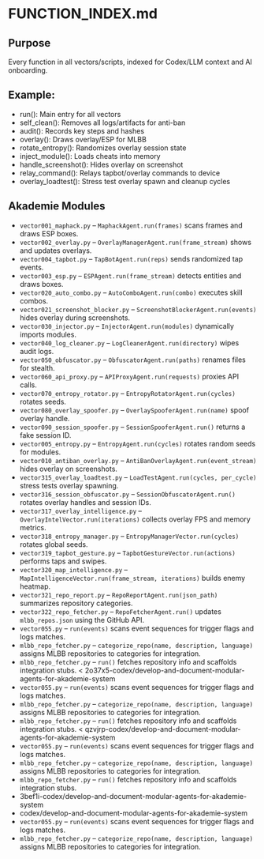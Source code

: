 # FUNCTION_INDEX.md

## Purpose
Every function in all vectors/scripts, indexed for Codex/LLM context and AI onboarding.

## Example:
- run(): Main entry for all vectors
- self_clean(): Removes all logs/artifacts for anti-ban
- audit(): Records key steps and hashes
- overlay(): Draws overlay/ESP for MLBB
- rotate_entropy(): Randomizes overlay session state
- inject_module(): Loads cheats into memory
- handle_screenshot(): Hides overlay on screenshot
- relay_command(): Relays tapbot/overlay commands to device
- overlay_loadtest(): Stress test overlay spawn and cleanup cycles

## Akademie Modules
- `vector001_maphack.py` – `MaphackAgent.run(frames)` scans frames and draws ESP boxes.
- `vector002_overlay.py` – `OverlayManagerAgent.run(frame_stream)` shows and updates overlays.
- `vector004_tapbot.py` – `TapBotAgent.run(reps)` sends randomized tap events.
- `vector003_esp.py` – `ESPAgent.run(frame_stream)` detects entities and draws boxes.
- `vector020_auto_combo.py` – `AutoComboAgent.run(combo)` executes skill combos.
- `vector021_screenshot_blocker.py` – `ScreenshotBlockerAgent.run(events)` hides overlay during screenshots.
- `vector030_injector.py` – `InjectorAgent.run(modules)` dynamically imports modules.
- `vector040_log_cleaner.py` – `LogCleanerAgent.run(directory)` wipes audit logs.
- `vector050_obfuscator.py` – `ObfuscatorAgent.run(paths)` renames files for stealth.
- `vector060_api_proxy.py` – `APIProxyAgent.run(requests)` proxies API calls.
- `vector070_entropy_rotator.py` – `EntropyRotatorAgent.run(cycles)` rotates seeds.
- `vector080_overlay_spoofer.py` – `OverlaySpooferAgent.run(name)` spoof overlay handle.
- `vector090_session_spoofer.py` – `SessionSpooferAgent.run()` returns a fake session ID.
- `vector005_entropy.py` – `EntropyAgent.run(cycles)` rotates random seeds for modules.
- `vector010_antiban_overlay.py` – `AntiBanOverlayAgent.run(event_stream)` hides overlay on screenshots.
- `vector315_overlay_loadtest.py` – `LoadTestAgent.run(cycles, per_cycle)` stress tests overlay spawning.
- `vector316_session_obfuscator.py` – `SessionObfuscatorAgent.run()` rotates overlay handles and session IDs.
- `vector317_overlay_intelligence.py` – `OverlayIntelVector.run(iterations)` collects overlay FPS and memory metrics.
- `vector318_entropy_manager.py` – `EntropyManagerVector.run(cycles)` rotates global seeds.
- `vector319_tapbot_gesture.py` – `TapbotGestureVector.run(actions)` performs taps and swipes.
- `vector320_map_intelligence.py` – `MapIntelligenceVector.run(frame_stream, iterations)` builds enemy heatmap.
- `vector321_repo_report.py` – `RepoReportAgent.run(json_path)` summarizes repository categories.
- `vector322_repo_fetcher.py` – `RepoFetcherAgent.run()` updates `mlbb_repos.json` using the GitHub API.
- `vector055.py` – `run(events)` scans event sequences for trigger flags and logs matches.
- `mlbb_repo_fetcher.py` – `categorize_repo(name, description, language)` assigns MLBB repositories to categories for integration.
- `mlbb_repo_fetcher.py` – `run()` fetches repository info and scaffolds integration stubs.
< 2o37x5-codex/develop-and-document-modular-agents-for-akademie-system
- `vector055.py` – `run(events)` scans event sequences for trigger flags and logs matches.
- `mlbb_repo_fetcher.py` – `categorize_repo(name, description, language)` assigns MLBB repositories to categories for integration.
- `mlbb_repo_fetcher.py` – `run()` fetches repository info and scaffolds integration stubs.
<  qzvjrp-codex/develop-and-document-modular-agents-for-akademie-system
- `vector055.py` – `run(events)` scans event sequences for trigger flags and logs matches.
- `mlbb_repo_fetcher.py` – `categorize_repo(name, description, language)` assigns MLBB repositories to categories for integration.
- `mlbb_repo_fetcher.py` – `run()` fetches repository info and scaffolds integration stubs.
-  3bef1i-codex/develop-and-document-modular-agents-for-akademie-system
-  codex/develop-and-document-modular-agents-for-akademie-system
- `vector055.py` – `run(events)` scans event sequences for trigger flags and logs matches.
- `mlbb_repo_fetcher.py` – `categorize_repo(name, description, language)` assigns MLBB repositories to categories for integration.
